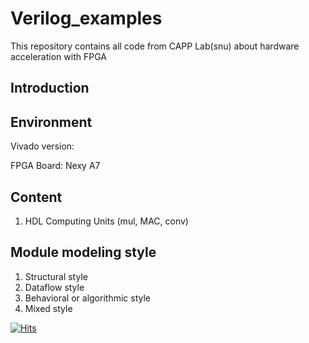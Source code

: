 # Verilog_examples

This repository contains all code from CAPP Lab(snu) about hardware acceleration with FPGA

## Introduction

## Environment

Vivado version:

FPGA Board: Nexy A7

## Content

1. HDL Computing Units (mul, MAC, conv)

## Module modeling style

1. Structural style
2. Dataflow style
3. Behavioral or algorithmic style
4. Mixed style

[![Hits](https://hits.seeyoufarm.com/api/count/incr/badge.svg?url=https%3A%2F%2Fgithub.com%2Fchamchiking%2Fverilog_examples&count_bg=%2379C83D&title_bg=%23555555&icon=&icon_color=%23E7E7E7&title=hits&edge_flat=false)](https://hits.seeyoufarm.com)
